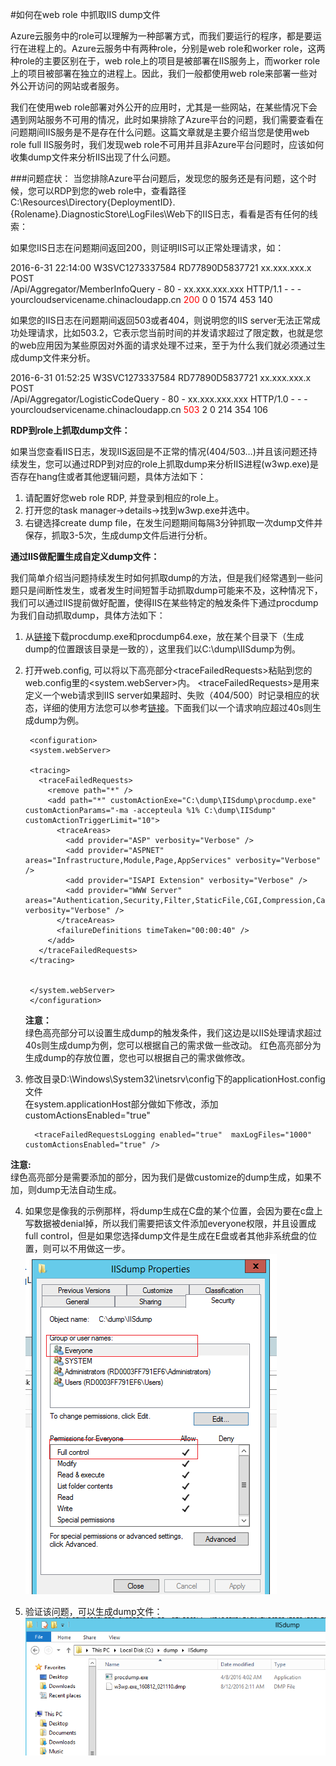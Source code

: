 #如何在web role 中抓取IIS dump文件

Azure云服务中的role可以理解为一种部署方式，而我们要运行的程序，都是要运行在进程上的。Azure云服务中有两种role，分别是web role和worker role，这两种role的主要区别在于，web role上的项目是被部署在IIS服务上，而worker role上的项目被部署在独立的进程上。因此，我们一般都使用web role来部署一些对外公开访问的网站或者服务。

我们在使用web role部署对外公开的应用时，尤其是一些网站，在某些情况下会遇到网站服务不可用的情况，此时如果排除了Azure平台的问题，我们需要查看在问题期间IIS服务是不是存在什么问题。这篇文章就是主要介绍当您是使用web role full IIS服务时，我们发现web role不可用并且非Azure平台问题时，应该如何收集dump文件来分析IIS出现了什么问题。

###问题症状：
当您排除Azure平台问题后，发现您的服务还是有问题，这个时候，您可以RDP到您的web role中，查看路径
C:\Resources\Directory\{DeploymentID}.{Rolename}.DiagnosticStore\LogFiles\Web下的IIS日志，看看是否有任何的线索：  

如果您IIS日志在问题期间返回200，则证明IIS可以正常处理请求，如：  

2016-6-31 22:14:00 W3SVC1273337584 RD77890D5837721 xx.xxx.xxx.x POST  
/Api/Aggregator/MemberInfoQuery - 80 - xx.xxx.xxx.xxx HTTP/1.1 - - -   
yourcloudservicename.chinacloudapp.cn <font color=red>200</font> 0 0 1574 453 140


如果您的IIS日志在问题期间返回503或者404，则说明您的IIS server无法正常成功处理请求，比如503.2，它表示您当前时间的并发请求超过了限定数，也就是您的web应用因为某些原因对外面的请求处理不过来，至于为什么我们就必须通过生成dump文件来分析。  

2016-6-31 01:52:25 W3SVC1273337584 RD77890D5837721 xx.xxx.xxx.x POST  
/Api/Aggregator/LogisticCodeQuery - 80 - xx.xxx.xxx.xxx HTTP/1.0 - - -  
yourcloudservicename.chinacloudapp.cn <font color=red>503</font> 2 0 214 354 106

**RDP到role上抓取dump文件：**

如果当您查看IIS日志，发现IIS返回是不正常的情况(404/503…)并且该问题还持续发生，您可以通过RDP到对应的role上抓取dump来分析IIS进程(w3wp.exe)是否存在hang住或者其他逻辑问题，具体方法如下：


1. 请配置好您web role RDP, 并登录到相应的role上。
2. 打开您的task manager->details->找到w3wp.exe并选中。
3. 右键选择create dump file，在发生问题期间每隔3分钟抓取一次dump文件并保存，抓取3-5次，生成dump文件后进行分析。

**通过IIS做配置生成自定义dump文件：**

我们简单介绍当问题持续发生时如何抓取dump的方法，但是我们经常遇到一些问题只是间断性发生，或者发生时间短暂手动抓取dump可能来不及，这种情况下，我们可以通过IIS提前做好配置，使得IIS在某些特定的触发条件下通过procdump为我们自动抓取dump，具体方法如下：

1. 从[链接](http://download.sysinternals.com/files/ProcessMonitor.zip)下载procdump.exe和procdump64.exe，放在某个目录下（生成dump的位置跟该目录是一致的），这里我们以C:\dump\IISdump为例。
2. 打开web.config, 可以将以下高亮部分&lt;traceFailedRequests&gt;粘贴到您的web.config里的&lt;system.webServer&gt;内。
&lt;traceFailedRequests&gt;是用来定义一个web请求到IIS server如果超时、失败（404/500）时记录相应的状态，详细的使用方法您可以参考[链接](https://www.iis.net/configreference/system.webserver/tracing/tracefailedrequests/add/failuredefinitions)。下面我们以一个请求响应超过40s则生成dump为例。

	    <configuration>
	    <system.webServer>
	                
	    <tracing>
	      <traceFailedRequests>
	        <remove path="*" />
	        <add path="*" customActionExe="C:\dump\IISdump\procdump.exe" customActionParams="-ma -accepteula %1% C:\dump\IISdump" customActionTriggerLimit="10">
	          <traceAreas>
	            <add provider="ASP" verbosity="Verbose" />
	            <add provider="ASPNET" areas="Infrastructure,Module,Page,AppServices" verbosity="Verbose" />
	            <add provider="ISAPI Extension" verbosity="Verbose" />
	            <add provider="WWW Server" areas="Authentication,Security,Filter,StaticFile,CGI,Compression,Cache,RequestNotifications,Module,FastCGI" verbosity="Verbose" />
	          </traceAreas>
	          <failureDefinitions timeTaken="00:00:40" />
	        </add>
	      </traceFailedRequests>
	    </tracing>
	                
	    
	    </system.webServer>
	    </configuration>

    **注意：**   
 绿色高亮部分可以设置生成dump的触发条件，我们这边是以IIS处理请求超过40s则生成dump为例，您可以根据自己的需求做一些改动。
红色高亮部分为生成dump的存放位置，您也可以根据自己的需求做修改。 
3. 修改目录D:\Windows\System32\inetsrv\config下的applicationHost.config文件  
  在system.applicationHost部分做如下修改，添加customActionsEnabled="true"

	     <traceFailedRequestsLogging enabled="true"  maxLogFiles="1000" customActionsEnabled="true" />
**注意:**  
 绿色高亮部分是需要添加的部分，因为我们是做customize的dump生成，如果不加，则dump无法自动生成。

4. 如果您是像我的示例那样，将dump生成在C盘的某个位置，会因为要在c盘上写数据被denial掉，所以我们需要把该文件添加everyone权限，并且设置成full control，但是如果您选择dump文件是生成在E盘或者其他非系统盘的位置，则可以不用做这一步。  
 ![fullcontrol](media\aog-cloud-service-catch-iisdump\fullcontrol.png "fullcontrol")

5. 验证该问题，可以生成dump文件：  
 ![iis-dump](media\aog-cloud-service-catch-iisdump\iis-dump.png "iis-dump")
	
